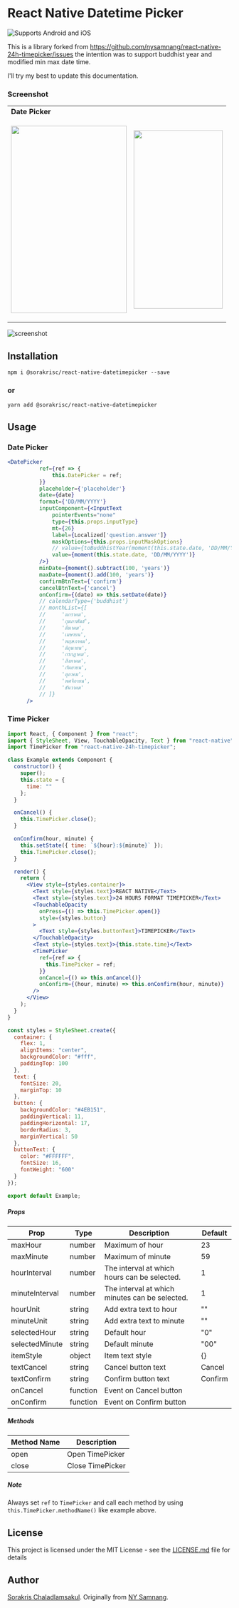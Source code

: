 # React Native Datetime Picker

![Supports Android and iOS][support-badge]

This is a library forked from https://github.com/nysamnang/react-native-24h-timepicker/issues
the intention was to support buddhist year and modified min max date time.

I'll try my best to update this documentation.

### Screenshot

<table>
  <tr><td colspan=2><strong>Date Picker</strong></td></tr>
  <tr>
    <td><p align="center"><img src="./docs/ios_date.png" width="260" height="420"/></p></td>
    <td><p align="center"><img src="./docs/android_date.png" width="200" height="400"/></p></td>
  </tr>
</table>

![screenshot](https://raw.githubusercontent.com/NYSamnang/stock-images/master/react-native-24h-timepicker/RN24TPK-IOS.gif)

## Installation

```
npm i @sorakrisc/react-native-datetimepicker --save
```

### or

```
yarn add @sorakrisc/react-native-datetimepicker
```

## Usage

### Date Picker

```jsx
<DatePicker
          ref={ref => {
              this.DatePicker = ref;
          }}
          placeholder={'placeholder'}
          date={date}
          format={'DD/MM/YYYY'}
          inputComponent={<InputText
              pointerEvents="none"
              type={this.props.inputType}
              mt={26}
              label={Localized['question.answer']}
              maskOptions={this.props.inputMaskOptions}
              // value={toBuddhistYear(moment(this.state.date, 'DD/MM/YYYY'), 'DD MMM YYYY')}
              value={moment(this.state.date, 'DD/MM/YYYY')}
          />}
          minDate={moment().subtract(100, 'years')}
          maxDate={moment().add(100, 'years')}
          confirmBtnText={'confirm'}
          cancelBtnText={'cancel'}
          onConfirm={(date) => this.setDate(date)}
          // calendarType={'buddhist'}
          // monthList={[
          //     'มกราคม',
          //     'กุมภาพันธ์',
          //     'มีนาคม',
          //     'เมษายน',
          //     'พฤษภาคม',
          //     'มิถุนายน',
          //     'กรกฎาคม',
          //     'สิงหาคม',
          //     'กันยายน',
          //     'ตุลาคม',
          //     'พศจิกายน',
          //     'ธันวาคม'
          // ]}
      />
```

### Time Picker

```jsx
import React, { Component } from "react";
import { StyleSheet, View, TouchableOpacity, Text } from "react-native";
import TimePicker from "react-native-24h-timepicker";

class Example extends Component {
  constructor() {
    super();
    this.state = {
      time: ""
    };
  }

  onCancel() {
    this.TimePicker.close();
  }

  onConfirm(hour, minute) {
    this.setState({ time: `${hour}:${minute}` });
    this.TimePicker.close();
  }

  render() {
    return (
      <View style={styles.container}>
        <Text style={styles.text}>REACT NATIVE</Text>
        <Text style={styles.text}>24 HOURS FORMAT TIMEPICKER</Text>
        <TouchableOpacity
          onPress={() => this.TimePicker.open()}
          style={styles.button}
        >
          <Text style={styles.buttonText}>TIMEPICKER</Text>
        </TouchableOpacity>
        <Text style={styles.text}>{this.state.time}</Text>
        <TimePicker
          ref={ref => {
            this.TimePicker = ref;
          }}
          onCancel={() => this.onCancel()}
          onConfirm={(hour, minute) => this.onConfirm(hour, minute)}
        />
      </View>
    );
  }
}

const styles = StyleSheet.create({
  container: {
    flex: 1,
    alignItems: "center",
    backgroundColor: "#fff",
    paddingTop: 100
  },
  text: {
    fontSize: 20,
    marginTop: 10
  },
  button: {
    backgroundColor: "#4EB151",
    paddingVertical: 11,
    paddingHorizontal: 17,
    borderRadius: 3,
    marginVertical: 50
  },
  buttonText: {
    color: "#FFFFFF",
    fontSize: 16,
    fontWeight: "600"
  }
});

export default Example;
```

##### Props

| Prop           | Type     | Description                                    | Default |
| -------------- | -------- | ---------------------------------------------- | ------- |
| maxHour        | number   | Maximum of hour                                | 23      |
| maxMinute      | number   | Maximum of minute                              | 59      |
| hourInterval   | number   | The interval at which hours can be selected.   | 1       |
| minuteInterval | number   | The interval at which minutes can be selected. | 1       |
| hourUnit       | string   | Add extra text to hour                         | ""      |
| minuteUnit     | string   | Add extra text to minute                       | ""      |
| selectedHour   | string   | Default hour                                   | "0"     |
| selectedMinute | string   | Default minute                                 | "00"    |
| itemStyle      | object   | Item text style                                | {}      |
| textCancel     | string   | Cancel button text                             | Cancel  |
| textConfirm    | string   | Confirm button text                            | Confirm |
| onCancel       | function | Event on Cancel button                         |         |
| onConfirm      | function | Event on Confirm button                        |         |

##### Methods

| Method Name | Description      |
| ----------- | ---------------- |
| open        | Open TimePicker  |
| close       | Close TimePicker |

##### Note

Always set `ref` to `TimePicker` and call each method by using `this.TimePicker.methodName()` like example above.

## License

This project is licensed under the MIT License - see the [LICENSE.md](https://github.com/NYSamnang/react-native-24h-timepicker/blob/master/LICENSE) file for details

## Author
[Sorakris Chaladlamsakul](https://github.com/sorakrisc).
Originally from [NY Samnang](https://github.com/NYSamnang).


[support-badge]: https://img.shields.io/badge/platforms-android%20|%20ios-lightgrey.svg?style=flat-square
